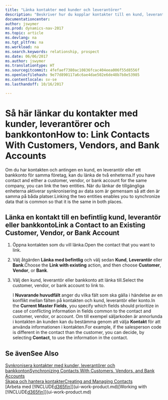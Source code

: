 ```yaml
---
title: "Länka kontakter med kunder och leverantörer"
description: "Beskriver hur du kopplar kontakter till en kund, leverantör eller bankkonto från samma företag, så att du kan synkronisera gemensamma data."
documentationcenter: 
author: jswymer
ms.prod: dynamics-nav-2017
ms.topic: article
ms.devlang: na
ms.tgt_pltfrm: na
ms.workload: na
ms.search.keywords: relationship, prospect
ms.date: 06/06/2017
ms.author: jswymer
ms.translationtype: HT
ms.sourcegitcommit: 4fefaef7380ac10836fcac404eea006f55d8556f
ms.openlocfilehash: 9e77d890117a6c6ae4dae502e6de48b7b8e53985
ms.contentlocale: sv-se
ms.lasthandoff: 10/16/2017

---
```

# <a name="how-to-link-contacts-with-customers-vendors-and-bank-accounts"></a><span data-ttu-id="a18eb-103">Så här länkar du kontakter med kunder, leverantörer och bankkonton</span><span class="sxs-lookup"><span data-stu-id="a18eb-103">How to: Link Contacts With Customers, Vendors, and Bank Accounts</span></span>
<span data-ttu-id="a18eb-104">Om du har kontakten och antingen en kund, en leverantör eller ett bankkonto för samma företag, kan du länka de två enheterna.</span><span class="sxs-lookup"><span data-stu-id="a18eb-104">If you have contact and either a customer, vendor, or bank account for the same company, you can link the two entities.</span></span> <span data-ttu-id="a18eb-105">När du länkar de tillgängliga enheterna aktiverar synkronisering av data som är gemensam så att den är samma på båda platser.</span><span class="sxs-lookup"><span data-stu-id="a18eb-105">Linking the two entities enables you to synchronize data that is common so that it is the same in both places.</span></span>

## <a name="link-a-contact-to-an-existing-customer-vendor-or-bank-account"></a><span data-ttu-id="a18eb-106">Länka en kontakt till en befintlig kund, leverantör eller bankkonto</span><span class="sxs-lookup"><span data-stu-id="a18eb-106">Link a Contact to an Existing Customer, Vendor, or Bank Account</span></span>
1. <span data-ttu-id="a18eb-107">Öppna kontakten som du vill länka.</span><span class="sxs-lookup"><span data-stu-id="a18eb-107">Open the contact that you want to link.</span></span>
2. <span data-ttu-id="a18eb-108">Välj åtgärden **Länka med befintlig** och välj sedan **Kund**, **Leverantör** eller **Bank**.</span><span class="sxs-lookup"><span data-stu-id="a18eb-108">Choose the **Link with existing** action, and then choose **Customer**, **Vendor**, or **Bank**.</span></span>
3. <span data-ttu-id="a18eb-109">Välj den kund, leverantör eller bankkonto att länka till.</span><span class="sxs-lookup"><span data-stu-id="a18eb-109">Select the customer, vendor, or bank account to link to.</span></span>

   <span data-ttu-id="a18eb-110">I **Nuvarande huvudfält** anger du vilka fält som ska gälla i händelse av en konflikt mellan fälten på kontakten och kund, leverantör eller konto.</span><span class="sxs-lookup"><span data-stu-id="a18eb-110">In the **Current Master Fields**, you specify which fields should prioritize in case of conflicting information in fields common to the contact and customer, vendor, or account.</span></span> <span data-ttu-id="a18eb-111">Om till exempel säljarkoden är annorlunda i kontakten än kunden kan du bestämma genom att välja **Kontakt** för att använda informationen i kontakten.</span><span class="sxs-lookup"><span data-stu-id="a18eb-111">For example, if the salesperson code is different in the contact than the customer, you can decide, by selecting **Contact**, to use the information in the contact.</span></span>

## <a name="see-also"></a><span data-ttu-id="a18eb-112">Se även</span><span class="sxs-lookup"><span data-stu-id="a18eb-112">See Also</span></span>
[<span data-ttu-id="a18eb-113">Synkronisera kontakter med kunder, leverantörer och bankkonton</span><span class="sxs-lookup"><span data-stu-id="a18eb-113">Synchronizing Contacts With Customers, Vendors, and Bank Accounts</span></span>](marketing-synchronize-contacts-customers-vendors-bank-accounts.md)  
[<span data-ttu-id="a18eb-114">Skapa och hantera kontakter</span><span class="sxs-lookup"><span data-stu-id="a18eb-114">Creating and Managing Contacts</span></span>](marketing-contacts.md)  
<span data-ttu-id="a18eb-115">[Arbeta med [!INCLUDE[d365fin](includes/d365fin_md.md)]](ui-work-product.md)</span><span class="sxs-lookup"><span data-stu-id="a18eb-115">[Working with [!INCLUDE[d365fin](includes/d365fin_md.md)]](ui-work-product.md)</span></span>  

